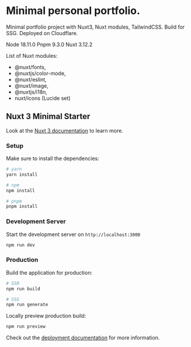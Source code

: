 # Minimal personal portfolio.

Minimal portfolio project with Nuxt3, Nuxt modules, TailwindCSS.
Build for SSG.
Deployed on Cloudflare.

Node 18.11.0
Pnpm 9.3.0
Nuxt 3.12.2

List of Nuxt modules:

- @nuxt/fonts,
- @nuxtjs/color-mode,
- @nuxt/eslint,
- @nuxt/image,
- @nuxtjs/i18n,
- nuxt/icons (Lucide set)

## Nuxt 3 Minimal Starter

Look at the [Nuxt 3 documentation](https://nuxt.com/docs/getting-started/introduction) to learn more.

### Setup

Make sure to install the dependencies:

```bash
# yarn
yarn install

# npm
npm install

# pnpm
pnpm install
```

### Development Server

Start the development server on `http://localhost:3000`

```bash
npm run dev
```

### Production

Build the application for production:

```bash
# SSR
npm run build

# SSG
npm run generate
```

Locally preview production build:

```bash
npm run preview
```

Check out the [deployment documentation](https://nuxt.com/docs/getting-started/deployment) for more information.
